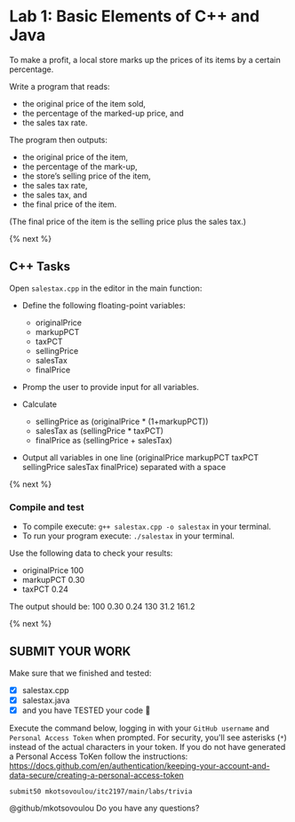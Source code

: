 # Lab 1: Basic Elements of C++ and Java
To make a profit, a local store marks up the prices of its items by a certain percentage. 

Write a program that reads:
* the original price of the item sold, 
* the percentage of the marked-up price, and 
* the sales tax rate. 

The program then outputs:
* the original price of the item, 
* the percentage of the mark-up, 
* the store’s selling price of the item, 
* the sales tax rate, 
* the sales tax, and 
* the final price of the item. 

(The final price of the item is the selling price plus the sales tax.)

{% next %}

## C++ Tasks

Open `salestax.cpp` in the editor in the main function:

* Define the following floating-point variables:
    * originalPrice
    * markupPCT
    * taxPCT
    * sellingPrice 
    * salesTax 
    * finalPrice 

* Promp the user to provide input for all variables.

* Calculate 
    * sellingPrice as (originalPrice * (1+markupPCT))
    * salesTax as (sellingPrice * taxPCT)
    * finalPrice as (sellingPrice + salesTax)

* Output all variables in one line (originalPrice markupPCT taxPCT sellingPrice salesTax finalPrice) separated with a space

{% next %}

### Compile and test

* To compile execute: `g++ salestax.cpp -o salestax` in your terminal.
* To run your program execute: `./salestax` in your terminal.

Use the following data to check your results:
* originalPrice 100
* markupPCT 0.30
* taxPCT 0.24

The output should be:
100 0.30 0.24 130 31.2 161.2

{% next %}


## SUBMIT YOUR WORK

Make sure that we finished and tested:

- [x] salestax.cpp
- [x] salestax.java
- [x] and you have TESTED your code :tada:

Execute the command below, logging in with your `GitHub username` and `Personal Access Token` when prompted. For security, you'll see asterisks (`*`) instead of the actual characters in your token. If you do not have generated a Personal Access ToKen follow the instructions: https://docs.github.com/en/authentication/keeping-your-account-and-data-secure/creating-a-personal-access-token


```
submit50 mkotsovoulou/itc2197/main/labs/trivia
```


@github/mkotsovoulou Do you have any questions?